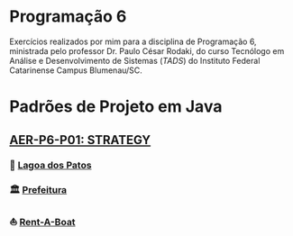 # Programação 6
Exercícios realizados por mim para a disciplina de Programação 6, ministrada pelo professor Dr. Paulo César Rodaki, do curso Tecnólogo em Análise e Desenvolvimento de Sistemas (*TADS*) do Instituto Federal Catarinense Campus Blumenau/SC.

# Padrões de Projeto em Java

## [AER-P6-P01: STRATEGY](https://github.com/tnicacio/ifc-programacao6/tree/main/AER-P6-P01)

### :duck: [Lagoa dos Patos](https://github.com/tnicacio/ifc-programacao6/tree/main/AER-P6-P01/DuckTales)

### :classical_building: [Prefeitura](https://github.com/tnicacio/ifc-programacao6/tree/main/AER-P6-P01/Prefeitura)

### :boat: [Rent-A-Boat](https://github.com/tnicacio/ifc-programacao6/tree/main/AER-P6-P01/RentABoat)
